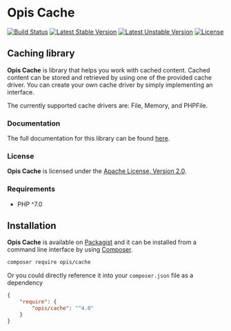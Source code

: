 Opis Cache
==============
[![Build Status](https://travis-ci.org/opis/cache.png)](https://travis-ci.org/opis/cache)
[![Latest Stable Version](https://poser.pugx.org/opis/cache/v/stable.png)](https://packagist.org/packages/opis/cache)
[![Latest Unstable Version](https://poser.pugx.org/opis/cache/v/unstable.png)](https://packagist.org/packages/opis/cache)
[![License](https://poser.pugx.org/opis/cache/license.png)](https://packagist.org/packages/opis/cache)

Caching library
----------------
**Opis Cache** is library that helps you work with cached content. 
Cached content can be stored and retrieved by using one of the provided cache driver.
You can create your own cache driver by simply implementing an interface.

The currently supported cache drivers are: File, Memory, and PHPFile.

### Documentation

The full documentation for this library can be found [here][documentation].

### License

**Opis Cache** is licensed under the [Apache License, Version 2.0][apache_license].

### Requirements

* PHP ^7.0

## Installation

**Opis Cache** is available on [Packagist] and it can be installed from a 
command line interface by using [Composer]. 

```bash
composer require opis/cache
```

Or you could directly reference it into your `composer.json` file as a dependency

```json
{
    "require": {
        "opis/cache": "^4.0"
    }
}
```

[documentation]: https://opis.io/cache
[apache_license]: https://www.apache.org/licenses/LICENSE-2.0 "Apache License"
[Packagist]: https://packagist.org/packages/opis/cache "Packagist"
[Composer]: https://getcomposer.org "Composer"